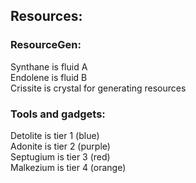 ## Resources:

### ResourceGen:
Synthane is fluid A\
Endolene is fluid B\
Crissite is crystal for generating resources


### Tools and gadgets:
Detolite is tier 1   (blue)\
Adonite is tier 2    (purple)\
Septugium is tier 3  (red)\
Malkezium is tier 4  (orange)